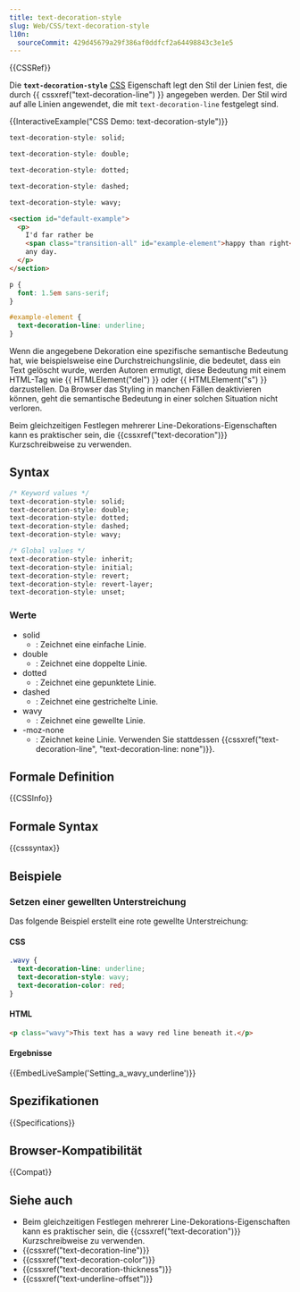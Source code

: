 ```yaml
---
title: text-decoration-style
slug: Web/CSS/text-decoration-style
l10n:
  sourceCommit: 429d45679a29f386af0ddfcf2a64498843c3e1e5
---
```


{{CSSRef}}

Die **`text-decoration-style`** [CSS](/de/docs/Web/CSS) Eigenschaft legt den Stil der Linien fest, die durch {{ cssxref("text-decoration-line") }} angegeben werden. Der Stil wird auf alle Linien angewendet, die mit `text-decoration-line` festgelegt sind.

{{InteractiveExample("CSS Demo: text-decoration-style")}}

```css interactive-example-choice
text-decoration-style: solid;
```

```css interactive-example-choice
text-decoration-style: double;
```

```css interactive-example-choice
text-decoration-style: dotted;
```

```css interactive-example-choice
text-decoration-style: dashed;
```

```css interactive-example-choice
text-decoration-style: wavy;
```

```html interactive-example
<section id="default-example">
  <p>
    I'd far rather be
    <span class="transition-all" id="example-element">happy than right</span>
    any day.
  </p>
</section>
```

```css interactive-example
p {
  font: 1.5em sans-serif;
}

#example-element {
  text-decoration-line: underline;
}
```

Wenn die angegebene Dekoration eine spezifische semantische Bedeutung hat, wie beispielsweise eine Durchstreichungslinie, die bedeutet, dass ein Text gelöscht wurde, werden Autoren ermutigt, diese Bedeutung mit einem HTML-Tag wie {{ HTMLElement("del") }} oder {{ HTMLElement("s") }} darzustellen. Da Browser das Styling in manchen Fällen deaktivieren können, geht die semantische Bedeutung in einer solchen Situation nicht verloren.

Beim gleichzeitigen Festlegen mehrerer Line-Dekorations-Eigenschaften kann es praktischer sein, die {{cssxref("text-decoration")}} Kurzschreibweise zu verwenden.

## Syntax

```css
/* Keyword values */
text-decoration-style: solid;
text-decoration-style: double;
text-decoration-style: dotted;
text-decoration-style: dashed;
text-decoration-style: wavy;

/* Global values */
text-decoration-style: inherit;
text-decoration-style: initial;
text-decoration-style: revert;
text-decoration-style: revert-layer;
text-decoration-style: unset;
```

### Werte

- solid
  - : Zeichnet eine einfache Linie.
- double
  - : Zeichnet eine doppelte Linie.
- dotted
  - : Zeichnet eine gepunktete Linie.
- dashed
  - : Zeichnet eine gestrichelte Linie.
- wavy
  - : Zeichnet eine gewellte Linie.
- \-moz-none
  - : Zeichnet keine Linie. Verwenden Sie stattdessen {{cssxref("text-decoration-line", "text-decoration-line: none")}}.

## Formale Definition

{{CSSInfo}}

## Formale Syntax

{{csssyntax}}

## Beispiele

### Setzen einer gewellten Unterstreichung

Das folgende Beispiel erstellt eine rote gewellte Unterstreichung:

#### CSS

```css
.wavy {
  text-decoration-line: underline;
  text-decoration-style: wavy;
  text-decoration-color: red;
}
```

#### HTML

```html
<p class="wavy">This text has a wavy red line beneath it.</p>
```

#### Ergebnisse

{{EmbedLiveSample('Setting_a_wavy_underline')}}

## Spezifikationen

{{Specifications}}

## Browser-Kompatibilität

{{Compat}}

## Siehe auch

- Beim gleichzeitigen Festlegen mehrerer Line-Dekorations-Eigenschaften kann es praktischer sein, die {{cssxref("text-decoration")}} Kurzschreibweise zu verwenden.
- {{cssxref("text-decoration-line")}}
- {{cssxref("text-decoration-color")}}
- {{cssxref("text-decoration-thickness")}}
- {{cssxref("text-underline-offset")}}
